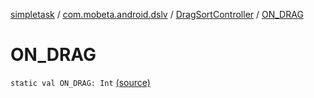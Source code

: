 [simpletask](../../index.md) / [com.mobeta.android.dslv](../index.md) / [DragSortController](index.md) / [ON_DRAG](.)

# ON_DRAG

`static val ON_DRAG: Int` [(source)](https://github.com/mpcjanssen/simpletask-android/blob/master/src/main/java/com/mobeta/android/dslv/DragSortController.java#L29)